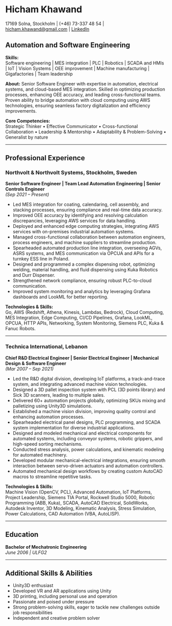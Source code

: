 # Hicham Khawand

17169 Solna, Stockholm | (+46) 73-337 48 54 | hicham.khawand@gmail.com | [LinkedIn](https://linkedin.com/in/hicham-khawand)

## Automation and Software Engineering

**Skills:**  
Software engineering | MES integration | PLC | Robotics | SCADA and HMIs | IoT | Vision Systems | OEE improvement | Machine manufacturing | Gigafactories | Team leadership

**About:** 
Senior Software Engineer with expertise in automation, electrical systems, and cloud-based MES integration. Skilled in optimizing production processes, enhancing OEE accuracy, and leading cross-functional teams. Proven ability to bridge automation with cloud computing using AWS technologies, ensuring seamless factory digitalization and efficiency improvements.

**Core Competencies:**  
Strategic Thinker • Effective Communicator • Cross-functional Collaboration • Leadership & Mentorship • Adaptability & Problem-Solving • Generalist by nature

---

## Professional Experience

### Northvolt & Northvolt Systems, Stockholm, Sweden  
**Senior Software Engineer | Team Lead Automation Engineering | Senior Controls Engineer**  
*(Sep 2021 – Present)*  

- Led MES integration for coating, calendaring, cell assembly, and stacking processes, ensuring compliance and real-time data accuracy.
- Improved OEE accuracy by identifying and resolving calculation discrepancies, leveraging AWS services for data handling.
- Deployed and enhanced edge computing strategies, integrating AWS services with on-premises industrial automation systems.
- Managed cross-functional collaboration between automation engineers, process engineers, and machine suppliers to streamline production.
- Spearheaded automated production line integration, overseeing AGVs, ASRS systems, and MES communication via OPCUA and APIs for a turnkey ESS line in Poland.
- Designed and programmed a complex dispensing robot, optimizing welding, material handling, and fluid dispensing using Kuka Robotics and Durr Dispenser.
- Strengthened network compliance, ensuring robust PLC-to-cloud communication.
- Improved system monitoring and analytics by leveraging Grafana dashboards and LookML for better reporting.

**Technologies & Skills:**  
Go, AWS (Redshift, Athena, Kinesis, Lambdas, Bedrock), Cloud Computing, MES Integration, Edge Computing, CI/CD Pipelines, Grafana, LookML, OPCUA, HTTP APIs, Networking, System Monitoring, Siemens PLC, Kuka & Fanuc Robots.

---

### Technica International, Lebanon  
**Chief R&D Electrical Engineer | Senior Electrical Engineer | Mechanical Design & Software Engineer**  
*(Mar 2007 – Sep 2021)*  

- Led the R&D digital division, developing IoT platforms, a track-and-trace system, and integrating advanced machine vision technologies.
- Designed a 3D pallet inspection system with PCL (3D points library) and Sick 3D scanners, leading to multiple sales.
- Delivered 60+ automation projects globally, optimizing SKUs mixing and palletizing using Unity3D simulations.
- Established a machine vision division, improving quality control and enhancing automation processes.
- Spearheaded electrical panel designs, PLC programming, and SCADA system implementation for diverse industrial applications.
- Designed and modeled mechanical and electrical components for automated systems, including conveyor systems, robotic grippers, and high-speed sorting mechanisms.
- Conducted stress analysis, power calculations, and kinematic modeling for automated machinery.
- Developed modular mechanical-electrical integrations, ensuring smooth interaction between servo-driven actuators and automation controllers.
- Automated mechanical design workflows by creating custom AutoCAD macros to streamline repetitive tasks.

**Technologies & Skills:**  
Machine Vision (OpenCV, PCL), Advanced Automation, IoT Platforms, Project Leadership, Siemens TIA Portal, Rockwell Studio 5000, Robotic Programming (ABB, Kuka), SCADA, AutoCAD Electrical, SolidWorks, Autodesk Inventor, 3D Modeling, Kinematic Analysis, Stress Simulation, Power Calculations, CAD Automation (VBA, AutoLISP).

---

## Education

**Bachelor of Mechatronic Engineering**  
*June 2006 | ULFG2*

---

## Additional Skills & Abilities

- Unity3D enthusiast
- Developed VR and AR applications using Unity
- 3D printing, including personal use and operation
- Passionate and poised under pressure
- Strong problem-solving skills, eager to tackle new challenges outside job responsibilities
- Independent and creative problem solver
